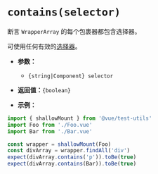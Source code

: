 # `contains(selector)`

断言 `WrapperArray` 的每个包裹器都包含选择器。

可使用任何有效的[选择器](../selectors.md)。

- **参数：**
  - `{string|Component} selector`

- **返回值：**`{boolean}`

- **示例：**

```js
import { shallowMount } from '@vue/test-utils'
import Foo from './Foo.vue'
import Bar from './Bar.vue'

const wrapper = shallowMount(Foo)
const divArray = wrapper.findAll('div')
expect(divArray.contains('p')).toBe(true)
expect(divArray.contains(Bar)).toBe(true)
```
